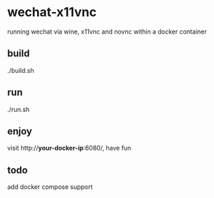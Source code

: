 # wechat-x11vnc
running wechat via wine, x11vnc and novnc within a docker container
## build
./build.sh
## run
./run.sh
## enjoy
visit http://**your-docker-ip**:6080/, have fun
## todo
add docker compose support
